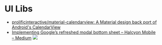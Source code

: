 # UI Libs
* [prolificinteractive/material\-calendarview: A Material design back port of Android's CalendarView](https://github.com/prolificinteractive/material-calendarview)
* [Implementing Google’s refreshed modal bottom sheet – Halcyon Mobile – Medium](https://medium.com/halcyon-mobile/implementing-googles-refreshed-modal-bottom-sheet-4e76cb5de65b)
![](https://cdn-images-1.medium.com/max/800/1*8rSZqfchMsVbWTni0Drqxg.png)
